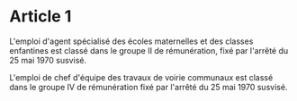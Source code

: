 # Article 1

L'emploi d'agent spécialisé des écoles maternelles et des classes enfantines est classé dans le groupe II de rémunération, fixé par l'arrêté du 25 mai 1970 susvisé.

L'emploi de chef d'équipe des travaux de voirie communaux est classé dans le groupe IV de rémunération fixé par l'arrêté du 25 mai 1970 susvisé.

